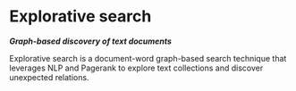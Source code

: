 # Explorative search

***Graph-based discovery of text documents***

Explorative search is a document-word graph-based search technique that leverages NLP and Pagerank to explore text collections and discover unexpected relations.

